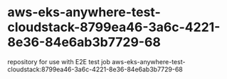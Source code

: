 # aws-eks-anywhere-test-cloudstack-8799ea46-3a6c-4221-8e36-84e6ab3b7729-68
repository for use with E2E test job aws-eks-anywhere-test-cloudstack:8799ea46-3a6c-4221-8e36-84e6ab3b7729-68
